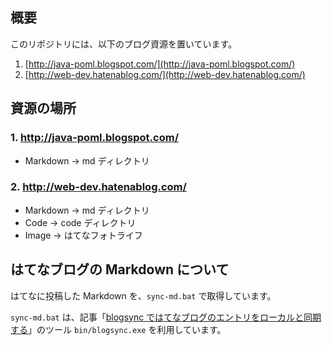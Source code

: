 ## 概要
このリポジトリには、以下のブログ資源を置いています。

1. [http://java-poml.blogspot.com/](http://java-poml.blogspot.com/)
2. [http://web-dev.hatenablog.com/](http://web-dev.hatenablog.com/)


## 資源の場所
### 1. http://java-poml.blogspot.com/
- Markdown -> md ディレクトリ

### 2. http://web-dev.hatenablog.com/
- Markdown -> md ディレクトリ
- Code -> code ディレクトリ
- Image -> はてなフォトライフ


## はてなブログの Markdown について
はてなに投稿した Markdown を、`sync-md.bat` で取得しています。

`sync-md.bat` は、記事「[blogsync ではてなブログのエントリをローカルと同期する](http://motemen.hatenablog.com/entry/2014/12/22/blogsync)」のツール `bin/blogsync.exe` を利用しています。
